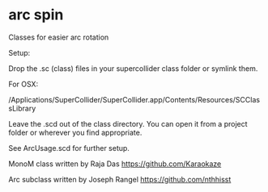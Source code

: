 arc spin
========
Classes for easier arc rotation

Setup:

Drop the .sc (class) files in your supercollider class folder or symlink them.

For OSX:

/Applications/SuperCollider/SuperCollider.app/Contents/Resources/SCClassLibrary

Leave the .scd out of the class directory. You can open it from a project folder or wherever you find appropriate.

See ArcUsage.scd for further setup.

MonoM class written by Raja Das
https://github.com/Karaokaze

Arc subclass written by Joseph Rangel
https://github.com/nthhisst
